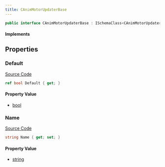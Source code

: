 ```yaml
---
title: CAnimMotorUpdaterBase
---
```


```csharp
public interface CAnimMotorUpdaterBase : ISchemaClass<CAnimMotorUpdaterBase>, ISchemaField, ISchemaClass, INativeHandle
```

#### Implements

## Properties

### Default

[Source Code](https://github.com/swiftly-solution/swiftlys2/blob/beta/managed/src/SwiftlyS2.Generated/Schemas/Interfaces/CAnimMotorUpdaterBase.cs#L18)

```csharp
ref bool Default { get; }
```

#### Property Value

- [bool](https://learn.microsoft.com/dotnet/api/system.boolean)

### Name

[Source Code](https://github.com/swiftly-solution/swiftlys2/blob/beta/managed/src/SwiftlyS2.Generated/Schemas/Interfaces/CAnimMotorUpdaterBase.cs#L16)

```csharp
string Name { get; set; }
```

#### Property Value

- [string](https://learn.microsoft.com/dotnet/api/system.string)

